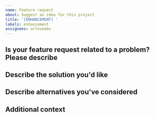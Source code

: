 ```yaml
---
name: Feature request
about: Suggest an idea for this project
title: '[ENHANCEMENT] '
labels: enhancement
assignees: orlovedev
---
```


## Is your feature request related to a problem? Please describe

<!-- A clear and concise description of what the problem is. Ex. I'm always frustrated when [...] -->

## Describe the solution you'd like

<!-- A clear and concise description of what you want to happen -->

## Describe alternatives you've considered

<!-- A clear and concise description of any alternative solutions or features you've considered -->

## Additional context

<!-- Add any other context or screenshots about the feature request here -->
